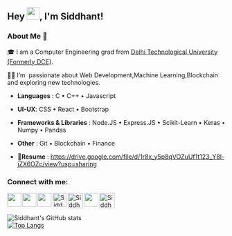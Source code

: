 
## Hey <img src="https://github.com/TheDudeThatCode/TheDudeThatCode/blob/master/Assets/Hi.gif" width="29px">, I'm Siddhant!

### About Me 🚀

🎓 I am a Computer Engineering grad from [Delhi Technological University (Formerly DCE)](http://dtu.ac.in/).

👨‍💻 I’m  passionate about Web Development,Machine Learning,Blockchain and exploring new technologies.

* **Languages** : C • C++ • Javascript

* **UI-UX**: CSS • React • Bootstrap

* **Frameworks & Libraries** : Node.JS • Express.JS • Scikit-Learn • Keras • Numpy • Pandas

* **Other** : Git • Blockchain • Finance

* 🔗**Resume** : https://drive.google.com/file/d/1r8x_y5p8qVOZuUf1t123_Y8l-jZX6OZc/view?usp=sharing



<h3 align="left">Connect with me:</h3>
<p align="left">
  
<a href="https://www.linkedin.com/in/siddhantdugar">
  <img align="left" width="32px" src="https://cdn.jsdelivr.net/npm/simple-icons@v3/icons/linkedin.svg"  />
</a>

<a href="https://twitter.com/SiddhantDugar">
  <img align="left" width="32px" src="https://cdn.jsdelivr.net/npm/simple-icons@v3/icons/twitter.svg" />
</a>

<a href="https://medium.com/@siddhantdugar1">
  <img align="left" width="32px" src="https://cdn.jsdelivr.net/npm/simple-icons@v3/icons/medium.svg" />
</a>

<a href="https://www.codechef.com/users/siddhantdugar">
   <img align="left" alt="Siddhant's Codechef" width="32px" src="https://cdn.jsdelivr.net/npm/simple-icons@v3/icons/codechef.svg" />
</a>

<a href="https://codeforces.com/profile/siddhantdugar">
   <img align="left" alt="Siddhant's Codeforces" width="35px" src="https://cdn.jsdelivr.net/npm/simple-icons@v3/icons/codeforces.svg" />
</a>

<a href="https://instagram.com/siddhant.2001">
  <img align="center" alt="Siddhant's Instagram" width="35px" src="https://cdn.jsdelivr.net/npm/simple-icons@3.0.1/icons/instagram.svg" />
</a>

<a href="mailto:siddhant.dugar241@gmail.com">
  <img align="left" width="32px" src="https://cdn.jsdelivr.net/npm/simple-icons@v3/icons/gmail.svg" />
</a>

</br>

![Siddhant's GitHub stats](https://github-readme-stats.vercel.app/api?username=SiddhantDugar&show_icons=true&theme=dark)
</br>
[![Top Langs](https://github-readme-stats.vercel.app/api/top-langs/?username=SiddhantDugar&layout=compact)](https://github.com/SiddhantDugar/github-readme-stats)

